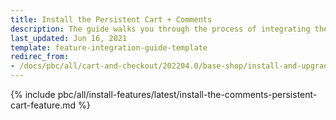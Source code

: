 ```yaml
---
title: Install the Persistent Cart + Comments
description: The guide walks you through the process of integrating the Persistent Cart + Comments feature into the project.
last_updated: Jun 16, 2021
template: feature-integration-guide-template
redirec_from:
- /docs/pbc/all/cart-and-checkout/202204.0/base-shop/install-and-upgrade/install-features/install-the-persistent-cart-comments-feature.html
---
```


{% include pbc/all/install-features/latest/install-the-comments-persistent-cart-feature.md %} <!-- To edit, see /_includes/pbc/all/install-features/202311.0/install-the-comments-persistent-cart-feature.md -->
